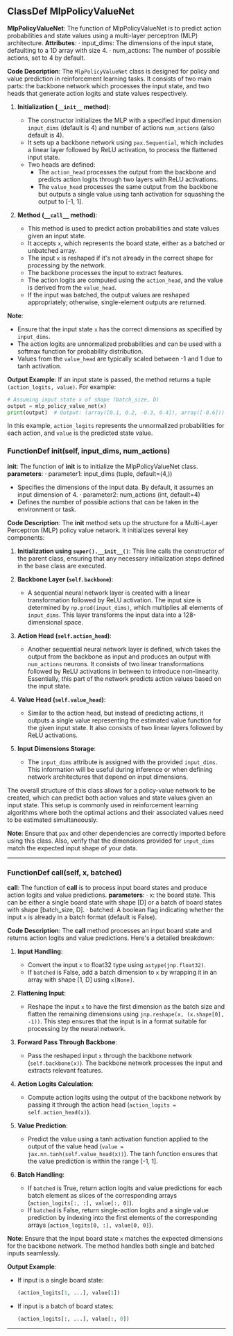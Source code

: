 ## ClassDef MlpPolicyValueNet
**MlpPolicyValueNet**: The function of MlpPolicyValueNet is to predict action probabilities and state values using a multi-layer perceptron (MLP) architecture.
**Attributes**:
· input_dims: The dimensions of the input state, defaulting to a 1D array with size 4.
· num_actions: The number of possible actions, set to 4 by default.

**Code Description**: 
The `MlpPolicyValueNet` class is designed for policy and value prediction in reinforcement learning tasks. It consists of two main parts: the backbone network which processes the input state, and two heads that generate action logits and state values respectively.

1. **Initialization (`__init__` method)**:
   - The constructor initializes the MLP with a specified input dimension `input_dims` (default is 4) and number of actions `num_actions` (also default is 4).
   - It sets up a backbone network using `pax.Sequential`, which includes a linear layer followed by ReLU activation, to process the flattened input state.
   - Two heads are defined: 
     - The `action_head` processes the output from the backbone and predicts action logits through two layers with ReLU activations.
     - The `value_head` processes the same output from the backbone but outputs a single value using tanh activation for squashing the output to [-1, 1].

2. **Method (`__call__` method)**:
   - This method is used to predict action probabilities and state values given an input state.
   - It accepts `x`, which represents the board state, either as a batched or unbatched array.
   - The input `x` is reshaped if it's not already in the correct shape for processing by the network.
   - The backbone processes the input to extract features.
   - The action logits are computed using the `action_head`, and the value is derived from the `value_head`.
   - If the input was batched, the output values are reshaped appropriately; otherwise, single-element outputs are returned.

**Note**: 
- Ensure that the input state `x` has the correct dimensions as specified by `input_dims`.
- The action logits are unnormalized probabilities and can be used with a softmax function for probability distribution.
- Values from the `value_head` are typically scaled between -1 and 1 due to tanh activation.

**Output Example**: 
If an input state is passed, the method returns a tuple `(action_logits, value)`. For example:
```python
# Assuming input state x of shape (batch_size, D)
output = mlp_policy_value_net(x)
print(output)  # Output: (array([0.1, 0.2, -0.3, 0.4]), array([-0.6]))
```
In this example, `action_logits` represents the unnormalized probabilities for each action, and `value` is the predicted state value.
### FunctionDef __init__(self, input_dims, num_actions)
**__init__**: The function of __init__ is to initialize the MlpPolicyValueNet class.
**parameters**:
· parameter1: input_dims (tuple, default=(4,))
   - Specifies the dimensions of the input data. By default, it assumes an input dimension of 4.
· parameter2: num_actions (int, default=4)
   - Defines the number of possible actions that can be taken in the environment or task.

**Code Description**: The __init__ method sets up the structure for a Multi-Layer Perceptron (MLP) policy value network. It initializes several key components:

1. **Initialization using `super().__init__()`**: This line calls the constructor of the parent class, ensuring that any necessary initialization steps defined in the base class are executed.

2. **Backbone Layer (`self.backbone`)**: 
   - A sequential neural network layer is created with a linear transformation followed by ReLU activation. The input size is determined by `np.prod(input_dims)`, which multiplies all elements of `input_dims`. This layer transforms the input data into a 128-dimensional space.

3. **Action Head (`self.action_head`)**: 
   - Another sequential neural network layer is defined, which takes the output from the backbone as input and produces an output with `num_actions` neurons. It consists of two linear transformations followed by ReLU activations in between to introduce non-linearity. Essentially, this part of the network predicts action values based on the input state.

4. **Value Head (`self.value_head`)**:
   - Similar to the action head, but instead of predicting actions, it outputs a single value representing the estimated value function for the given input state. It also consists of two linear layers followed by ReLU activations.

5. **Input Dimensions Storage**:
   - The `input_dims` attribute is assigned with the provided `input_dims`. This information will be useful during inference or when defining network architectures that depend on input dimensions.

The overall structure of this class allows for a policy-value network to be created, which can predict both action values and state values given an input state. This setup is commonly used in reinforcement learning algorithms where both the optimal actions and their associated values need to be estimated simultaneously.

**Note**: Ensure that `pax` and other dependencies are correctly imported before using this class. Also, verify that the dimensions provided for `input_dims` match the expected input shape of your data.
***
### FunctionDef __call__(self, x, batched)
**__call__**: The function of __call__ is to process input board states and produce action logits and value predictions.
**parameters**: 
· x: the board state. This can be either a single board state with shape [D] or a batch of board states with shape [batch_size, D].
· batched: A boolean flag indicating whether the input `x` is already in a batch format (default is False).

**Code Description**: The __call__ method processes an input board state and returns action logits and value predictions. Here's a detailed breakdown:

1. **Input Handling**: 
   - Convert the input `x` to float32 type using `astype(jnp.float32)`.
   - If `batched` is False, add a batch dimension to `x` by wrapping it in an array with shape [1, D] using `x[None]`.

2. **Flattening Input**:
   - Reshape the input `x` to have the first dimension as the batch size and flatten the remaining dimensions using `jnp.reshape(x, (x.shape[0], -1))`. This step ensures that the input is in a format suitable for processing by the neural network.

3. **Forward Pass Through Backbone**:
   - Pass the reshaped input `x` through the backbone network (`self.backbone(x)`). The backbone network processes the input and extracts relevant features.

4. **Action Logits Calculation**:
   - Compute action logits using the output of the backbone network by passing it through the action head (`action_logits = self.action_head(x)`).

5. **Value Prediction**:
   - Predict the value using a tanh activation function applied to the output of the value head (`value = jax.nn.tanh(self.value_head(x))`). The tanh function ensures that the value prediction is within the range [-1, 1].

6. **Batch Handling**:
   - If `batched` is True, return action logits and value predictions for each batch element as slices of the corresponding arrays (`action_logits[:, :], value[:, 0]`).
   - If `batched` is False, return single-action logits and a single value prediction by indexing into the first elements of the corresponding arrays (`action_logits[0, :], value[0, 0]`).

**Note**: Ensure that the input board state `x` matches the expected dimensions for the backbone network. The method handles both single and batched inputs seamlessly.

**Output Example**: 
- If input is a single board state: 
  ```python
  (action_logits[1, ...], value[1])
  ```
- If input is a batch of board states:
  ```python
  (action_logits[:, ...], value[:, 0])
  ```
***
